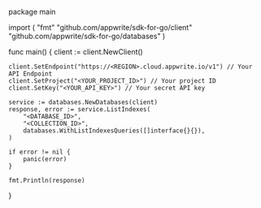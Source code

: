 package main

import (
    "fmt"
    "github.com/appwrite/sdk-for-go/client"
    "github.com/appwrite/sdk-for-go/databases"
)

func main() {
    client := client.NewClient()

    client.SetEndpoint("https://<REGION>.cloud.appwrite.io/v1") // Your API Endpoint
    client.SetProject("<YOUR_PROJECT_ID>") // Your project ID
    client.SetKey("<YOUR_API_KEY>") // Your secret API key

    service := databases.NewDatabases(client)
    response, error := service.ListIndexes(
        "<DATABASE_ID>",
        "<COLLECTION_ID>",
        databases.WithListIndexesQueries([]interface{}{}),
    )

    if error != nil {
        panic(error)
    }

    fmt.Println(response)
}

